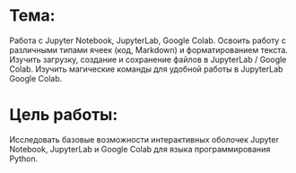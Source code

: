 # Тема: 
Работа с Jupyter Notebook, JupyterLab, Google Colab. Освоить работу с различными типами ячеек (код, Markdown) и форматированием текста. Изучить загрузку, создание и сохранение файлов в JupyterLab / Google Colab. Изучить магические команды для удобной работы в JupyterLab Google Colab.

# Цель работы: 
Исследовать базовые возможности интерактивных оболочек Jupyter Notebook, JupyterLab и Google Colab для языка программирования Python.

